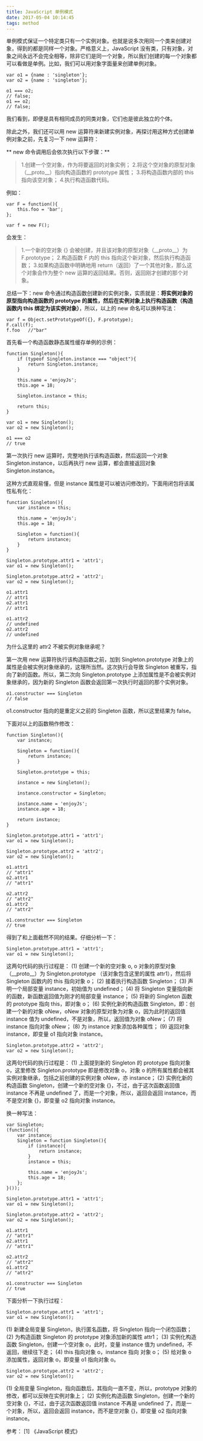 ```yaml
---
title: JavaScript 单例模式
date: 2017-05-04 10:14:45
tags: method
---
```


单例模式保证一个特定类只有一个实例对象。也就是说多次用同一个类来创建对象，得到的都是同样一个对象。严格意义上，JavaScript 没有类，只有对象，对象之间永远不会完全相等，除非它们是同一个对象，所以我们创建的每一个对象都可以看做是单例。比如，我们可以用对象字面量来创建单例对象。


<!-- more -->

```
var o1 = {name : 'singleton'};
var o2 = {name : 'singleton'};

o1 === o2;
// false;
o1 == o2;
// false;
```

我们看到，即便是具有相同成员的同类对象，它们也是彼此独立的个体。

除此之外，我们还可以用 new 运算符来新建实例对象，再探讨用这种方式创建单例对象之前，先复习一下 new 运算符：

** new 命令调用后会依次执行以下步骤：**

> 1.创建一个空对象，作为将要返回的对象实例；
> 2.将这个空对象的原型对象（\_\_proto\_\_）指向构造函数的 prototype 属性；
> 3.将构造函数内部的 this 指向该空对象；
> 4.执行构造函数代码。

例如：

```
var F = function(){
    this.foo = 'bar';
};

var f = new F();
```

会发生：

> 1.一个新的空对象 {} 会被创建，并且该对象的原型对象（\_\_proto\_\_）为 F.prototype；
> 2.构造函数 F 内的 this 指向这个新对象，然后执行构造函数；
> 3.如果构造函数中明确地用 return（返回）了一个其他对象，那么这个对象会作为整个 new 运算的返回结果。否则，返回刚才创建的那个对象。

总结一下：new 命令通过构造函数创建新的实例对象，实质就是：**将实例对象的原型指向构造函数的 prototype 的属性，然后在实例对象上执行构造函数（构造函数内 this 绑定为该实例对象）**，所以，以上的 new 命名可以换种写法：

```
var f = Object.setPrototypeOf({}, F.prototype);
F.call(f);
f.foo   //"bar"
```

首先看一个构造函数静态属性缓存单例的示例：

```
function Singleton(){
    if (typeof Singleton.instance === "object"){
        return Singleton.instance;
    }

    this.name = 'enjoyJs';
    this.age = 18;

    Singleton.instance = this;

    return this;
}

var o1 = new Singleton();
var o2 = new Singleton();

o1 === o2
// true
```

第一次执行 new 运算时，完整地执行该构造函数，然后返回一个对象 Singleton.instance，以后再执行 new 运算，都会直接返回对象 Singleton.instance。

这种方式直观易懂，但是 instance 属性是可以被访问修改的，下面用闭包将该属性私有化：

```
function Singleton(){
    var instance = this;

    this.name = 'enjoyJs';
    this.age = 18;

    Singleton = function(){
        return instance;
    }
}

Singleton.prototype.attr1 = 'attr1';
var o1 = new Singleton();

Singleton.prototype.attr2 = 'attr2';
var o2 = new Singleton();

o1.attr1
// attr1
o2.attr1
// attr1

o1.attr2
// undefined
o2.attr2
// undefined
```

为什么这里的 attr2 不被实例对象继承呢？

第一次用 new 运算符执行该构造函数之前，加到 Singleton.prototype 对象上的属性是会被实例对象继承的，这理所当然。这次执行会导致 Singleton 被重写，指向了新的函数。所以，第二次向 Singleton.prototype 上添加属性是不会被实例对象继承的，因为新的 Singleton 函数会返回第一次执行时返回的那个实例对象。

```
o1.constructor === Singleton
// false
```

o1.constructor 指向的是重定义之前的 Singleton 函数，所以这里结果为 false。

下面对以上的函数稍作修改：

```
function Singleton(){
    var instance;

    Singleton = function(){
        return instance;
    }

    Singleton.prototype = this;

    instance = new Singleton();

    instance.constructor = Singleton;

    instance.name = 'enjoyJs';
    instance.age = 18;

    return instance;
}

Singleton.prototype.attr1 = 'attr1';
var o1 = new Singleton();

Singleton.prototype.attr2 = 'attr2';
var o2 = new Singleton();

o1.attr1
// "attr1"
o2.attr1
// "attr1"

o2.attr2
// "attr2"
o1.attr2
// "attr2"

o1.constructor === Singleton
// true
```

得到了和上面截然不同的结果。仔细分析一下：

```
Singleton.prototype.attr1 = 'attr1';
var o1 = new Singleton();
```

这两句代码的执行过程是：
(1) 创建一个新的空对象 o, o 对象的原型对象（\_\_proto\_\_）为 Singleton.prototype （该对象包含这里的属性 attr1），然后将 Singleton 函数内的 this 指向对象 o；
(2) 接着执行构造函数 Singleton；
(3) 声明一个局部变量 instance，初始值为 undefined；
(4) 将 Singleton 变量指向新的函数，新函数返回值为刚才的局部变量 instance；
(5) 将新的 Singleton 函数的 prototype 指向 this，即对象 o；
(6) 实例化新的构造函数 Singleton，即：创建一个新的对象 oNew，oNew 对象的原型对象为对象 o，因为此时的返回值 instance 值为 undefined，不是对象，所以，返回值为对象 oNew；
(7) 将 instance 指向对象 oNew；
(8) 为 instance 对象添加各种属性；
(9) 返回对象 instance，即变量 o1 指向对象 instance。


```
Singleton.prototype.attr2 = 'attr2';
var o2 = new Singleton();
```

这两句代码的执行过程是：
(1) 上面提到新的 Singleton 的 prototype 指向对象 o，这里修改 Singleton.prototype 即是修改对象 o，对象 o 的所有属性都会被其实例对象继承，包括之前创建的实例对象 oNew，亦 instance；
(2) 实例化新的构造函数 Singleton，创建一个新的空对象 {}，不过，由于这次函数返回值 instance 不再是 undefined 了，而是一个对象，所以，返回会返回 instance，而不是空对象 {}，即变量 o2 指向对象 instance。

换一种写法：

```
var Singleton;
(function(){
    var instance;
    Singleton = function Singleton(){
        if (instance){
            return instance;
        }
        instance = this;
        
        this.name = 'enjoyJs';
        this.age = 18;
    };
}());

Singleton.prototype.attr1 = 'attr1';
var o1 = new Singleton();

Singleton.prototype.attr2 = 'attr2';
var o2 = new Singleton();

o1.attr1
// "attr1"
o2.attr1
// "attr1"

o2.attr2
// "attr2"
o1.attr2
// "attr2"

o1.constructor === Singleton
// true
```

下面分析一下执行过程：

```
Singleton.prototype.attr1 = 'attr1';
var o1 = new Singleton();
```

(1) 新建全局变量 Singleton，执行匿名函数，将 Singleton 指向一个闭包函数；
(2) 为构造函数 Singleton 的 prototype 对象添加新的属性 attr1；
(3) 实例化构造函数 Singleton，创建一个空对象 o，此时，变量 instance 值为 undefined，不返回，继续往下走；
(4) this 指向对象 o，instance 指向 对象 o；
(5) 给对象 o 添加属性，返回对象 o，即变量 o1 指向对象 o。

```
Singleton.prototype.attr2 = 'attr2';
var o2 = new Singleton();
```

(1) 全局变量 Singleton，指向函数后，其指向一直不变，所以，prototype 对象的修改，都可以反映在实例对象上；
(2) 实例化构造函数 Singleton，创建一个新的空对象 {}，不过，由于这次函数返回值 instance 不再是 undefined 了，而是一个对象，所以，返回会返回 instance，而不是空对象 {}，即变量 o2 指向对象 instance。

参考：
[1] 《JavaScript 模式》


